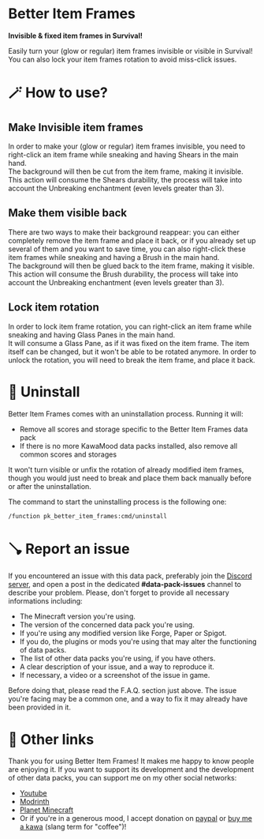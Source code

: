 # **Better Item Frames**

**Invisible & fixed item frames in Survival!**

Easily turn your (glow or regular) item frames invisible or visible in Survival!  
You can also lock your item frames rotation to avoid miss-click issues.

# 🪄 How to use?
## Make Invisible item frames

In order to make your (glow or regular) item frames invisible, you need to right-click an item frame while sneaking and having Shears in the main hand.  
The background will then be cut from the item frame, making it invisible. This action will consume the Shears durability, the process will take into account the Unbreaking enchantment (even levels greater than 3).

## Make them visible back

There are two ways to make their background reappear: you can either completely remove the item frame and place it back, or if you already set up several of them and you want to save time, you can also right-click these item frames while sneaking and having a Brush in the main hand.  
The background will then be glued back to the item frame, making it visible. This action will consume the Brush durability, the process will take into account the Unbreaking enchantment (even levels greater than 3).

## Lock item rotation

In order to lock item frame rotation, you can right-click an item frame while sneaking and having Glass Panes in the main hand.  
It will consume a Glass Pane, as if it was fixed on the item frame. The item itself can be changed, but it won't be able to be rotated anymore. In order to unlock the rotation, you will need to break the item frame, and place it back.

# 🧹 Uninstall

Better Item Frames comes with an uninstallation process. Running it will:
- Remove all scores and storage specific to the Better Item Frames data pack
- If there is no more KawaMood data packs installed, also remove all common scores and storages

It won't turn visible or unfix the rotation of already modified item frames, though you would just need to break and place them back manually before or after the uninstallation.

The command to start the uninstalling process is the following one: 
```
/function pk_better_item_frames:cmd/uninstall
```

# 🪠 Report an issue

If you encountered an issue with this data pack, preferably join the [Discord server](https://discord.com/invite/w8s9XWgN6v), and open a post in the dedicated **#data-pack-issues** channel to describe your problem. Please, don't forget to provide all necessary informations including:
- The Minecraft version you're using.
- The version of the concerned data pack you're using.
- If you're using any modified version like Forge, Paper or Spigot.
- If you do, the plugins or mods you're using that may alter the functioning of data packs.
- The list of other data packs you're using, if you have others.
- A clear description of your issue, and a way to reproduce it.
- If necessary, a video or a screenshot of the issue in game.

Before doing that, please read the F.A.Q. section just above. The issue you're facing may be a common one, and a way to fix it may already have been provided in it.

# 📌 Other links

Thank you for using Better Item Frames! It makes me happy to know people are enjoying it.
If you want to support its development and the development of other data packs, you can support me on my other social networks: 

- [Youtube](https://www.youtube.com/@KawaMood/)
- [Modrinth](https://modrinth.com/user/KawaMood)
- [Planet Minecraft](https://www.planetminecraft.com/member/kawamood/)
- Or if you're in a generous mood, I accept donation on [paypal](https://paypal.me/KawaMood) or [buy me a kawa](https://www.buymeacoffee.com/kawamood) (slang term for "coffee")!
